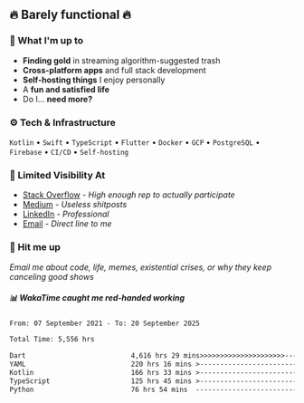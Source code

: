 ## 🔥 Barely functional 🔥

### 🎯 What I'm up to

- **Finding gold** in streaming algorithm-suggested trash
- **Cross-platform apps** and full stack development
- **Self-hosting things** I enjoy personally
- A **fun and satisfied life**
- Do I... **need more?**

### ⚙️ Tech & Infrastructure

`Kotlin` • `Swift` • `TypeScript` • `Flutter` • `Docker` • `GCP` • `PostgreSQL` • `Firebase` •
`CI/CD` • `Self-hosting`

### 🔗 Limited Visibility At

- [Stack Overflow](https://stackoverflow.com/users/15199864/deepanshu) - *High enough rep to
  actually participate*
- [Medium](https://medium.com/@deepanshuc2141) - *Useless shitposts*
- [LinkedIn](https://www.linkedin.com/in/chaudhary-deepanshu/) - *Professional*
- [Email](mailto:0qs8e9yn@duck.com) - *Direct line to me*

### 💬 Hit me up

*Email me about code, life, memes, existential crises, or why they keep canceling good shows*

##### 📊 *WakaTime caught me red-handed working*

<!--START_SECTION:waka-->

```txt
From: 07 September 2021 - To: 20 September 2025

Total Time: 5,556 hrs

Dart                          4,616 hrs 29 mins>>>>>>>>>>>>>>>>>>>>>----   83.09 %
YAML                          220 hrs 16 mins >------------------------   03.96 %
Kotlin                        166 hrs 33 mins >------------------------   03.00 %
TypeScript                    125 hrs 45 mins >------------------------   02.26 %
Python                        76 hrs 54 mins  -------------------------   01.38 %
```

<!--END_SECTION:waka-->

<!---
If you're reading this in the raw file, you've gone too deep. Go back.
--->
